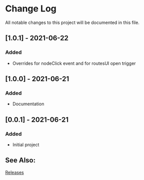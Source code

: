 # Change Log
All notable changes to this project will be documented in this file.

## [1.0.1] - 2021-06-22
### Added
- Overrides for nodeClick event and for routesUI open trigger

## [1.0.0] - 2021-06-21
### Added
- Documentation

## [0.0.1] - 2021-06-21
### Added
- Initial project

## See Also:

[Releases](https://github.com/richardeschloss/nuxt-router-ui/releases) 

